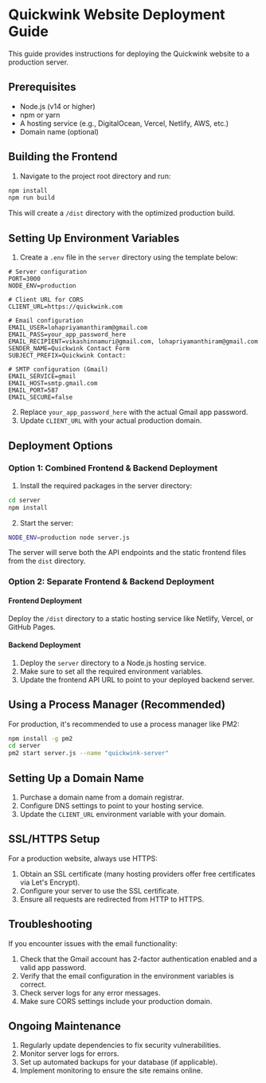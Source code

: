 # Quickwink Website Deployment Guide

This guide provides instructions for deploying the Quickwink website to a production server.

## Prerequisites

- Node.js (v14 or higher)
- npm or yarn
- A hosting service (e.g., DigitalOcean, Vercel, Netlify, AWS, etc.)
- Domain name (optional)

## Building the Frontend

1. Navigate to the project root directory and run:

```bash
npm install
npm run build
```

This will create a `/dist` directory with the optimized production build.

## Setting Up Environment Variables

1. Create a `.env` file in the `server` directory using the template below:

```
# Server configuration
PORT=3000
NODE_ENV=production

# Client URL for CORS
CLIENT_URL=https://quickwink.com

# Email configuration
EMAIL_USER=lohapriyamanthiram@gmail.com
EMAIL_PASS=your_app_password_here
EMAIL_RECIPIENT=vikashinnamuri@gmail.com, lohapriyamanthiram@gmail.com
SENDER_NAME=Quickwink Contact Form
SUBJECT_PREFIX=Quickwink Contact: 

# SMTP configuration (Gmail)
EMAIL_SERVICE=gmail
EMAIL_HOST=smtp.gmail.com
EMAIL_PORT=587
EMAIL_SECURE=false
```

2. Replace `your_app_password_here` with the actual Gmail app password.
3. Update `CLIENT_URL` with your actual production domain.

## Deployment Options

### Option 1: Combined Frontend & Backend Deployment

1. Install the required packages in the server directory:

```bash
cd server
npm install
```

2. Start the server:

```bash
NODE_ENV=production node server.js
```

The server will serve both the API endpoints and the static frontend files from the `dist` directory.

### Option 2: Separate Frontend & Backend Deployment

#### Frontend Deployment

Deploy the `/dist` directory to a static hosting service like Netlify, Vercel, or GitHub Pages.

#### Backend Deployment

1. Deploy the `server` directory to a Node.js hosting service.
2. Make sure to set all the required environment variables.
3. Update the frontend API URL to point to your deployed backend server.

## Using a Process Manager (Recommended)

For production, it's recommended to use a process manager like PM2:

```bash
npm install -g pm2
cd server
pm2 start server.js --name "quickwink-server"
```

## Setting Up a Domain Name

1. Purchase a domain name from a domain registrar.
2. Configure DNS settings to point to your hosting service.
3. Update the `CLIENT_URL` environment variable with your domain.

## SSL/HTTPS Setup

For a production website, always use HTTPS:

1. Obtain an SSL certificate (many hosting providers offer free certificates via Let's Encrypt).
2. Configure your server to use the SSL certificate.
3. Ensure all requests are redirected from HTTP to HTTPS.

## Troubleshooting

If you encounter issues with the email functionality:

1. Check that the Gmail account has 2-factor authentication enabled and a valid app password.
2. Verify that the email configuration in the environment variables is correct.
3. Check server logs for any error messages.
4. Make sure CORS settings include your production domain.

## Ongoing Maintenance

1. Regularly update dependencies to fix security vulnerabilities.
2. Monitor server logs for errors.
3. Set up automated backups for your database (if applicable).
4. Implement monitoring to ensure the site remains online. 